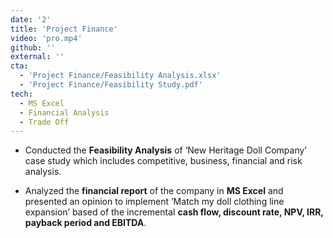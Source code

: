 ```yaml
---
date: '2'
title: 'Project Finance'
video: 'pro.mp4'
github: ''
external: ''
cta:
  - 'Project Finance/Feasibility Analysis.xlsx'
  - 'Project Finance/Feasibility Study.pdf'
tech:
  - MS Excel
  - Financial Analysis
  - Trade Off
---
```


- Conducted the **Feasibility Analysis** of ‘New Heritage Doll Company’ case study which includes competitive, business, financial and risk analysis.

- Analyzed the **financial report** of the company in **MS Excel** and presented an opinion to implement ‘Match my doll clothing line expansion’ based of the incremental **cash flow, discount rate, NPV, IRR, payback period and EBITDA**.
